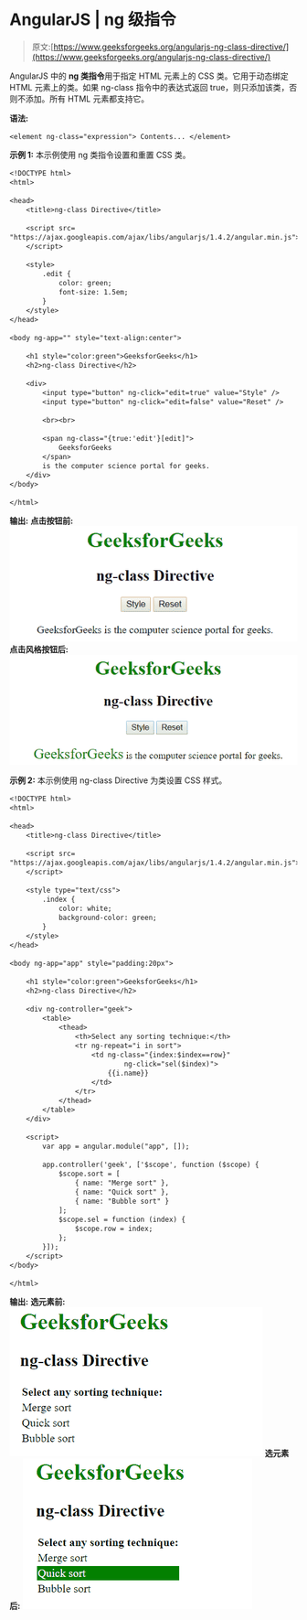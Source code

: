 # AngularJS | ng 级指令

> 原文:[https://www.geeksforgeeks.org/angularjs-ng-class-directive/](https://www.geeksforgeeks.org/angularjs-ng-class-directive/)

AngularJS 中的 **ng 类指令**用于指定 HTML 元素上的 CSS 类。它用于动态绑定 HTML 元素上的类。如果 ng-class 指令中的表达式返回 true，则只添加该类，否则不添加。所有 HTML 元素都支持它。

**语法:**

```
<element ng-class="expression"> Contents... </element>
```

**示例 1:** 本示例使用 ng 类指令设置和重置 CSS 类。

```
<!DOCTYPE html>
<html>

<head>
    <title>ng-class Directive</title>

    <script src=
"https://ajax.googleapis.com/ajax/libs/angularjs/1.4.2/angular.min.js">
    </script>

    <style>
        .edit {
            color: green;
            font-size: 1.5em;
        }
    </style>
</head>

<body ng-app="" style="text-align:center">

    <h1 style="color:green">GeeksforGeeks</h1>
    <h2>ng-class Directive</h2>

    <div>
        <input type="button" ng-click="edit=true" value="Style" />
        <input type="button" ng-click="edit=false" value="Reset" />

        <br><br>

        <span ng-class="{true:'edit'}[edit]">
            GeeksforGeeks
        </span> 
        is the computer science portal for geeks.
    </div>
</body>

</html>                    
```

**输出:**
**点击按钮前:**
![ngclass](img/4f0ae09f11e3f360558c837a2d2724b0.png)
**点击风格按钮后:**
![ngclass](img/50292d7150ac7001dcf973a24251cc89.png)

**示例 2:** 本示例使用 ng-class Directive 为类设置 CSS 样式。

```
<!DOCTYPE html>
<html>

<head>
    <title>ng-class Directive</title>

    <script src=
"https://ajax.googleapis.com/ajax/libs/angularjs/1.4.2/angular.min.js">
    </script>

    <style type="text/css">
        .index {
            color: white;
            background-color: green;
        }
    </style>
</head>

<body ng-app="app" style="padding:20px">

    <h1 style="color:green">GeeksforGeeks</h1>
    <h2>ng-class Directive</h2>

    <div ng-controller="geek">
        <table>
            <thead>
                <th>Select any sorting technique:</th>
                <tr ng-repeat="i in sort">
                    <td ng-class="{index:$index==row}" 
                            ng-click="sel($index)">
                        {{i.name}}
                    </td>
                </tr>
            </thead>
        </table>
    </div>

    <script>
        var app = angular.module("app", []);

        app.controller('geek', ['$scope', function ($scope) {
            $scope.sort = [
                { name: "Merge sort" }, 
                { name: "Quick sort" }, 
                { name: "Bubble sort" }
            ];
            $scope.sel = function (index) {
                $scope.row = index;
            };
        }]);
    </script>
</body>

</html>                    
```

**输出:**
**选元素前:**
![ngclass](img/3da1c83801d3c8a81ec71018b9742bc1.png)
**选元素后:**
![ngclass](img/0ef5775045946a9704e4ecf3bcb6201f.png)